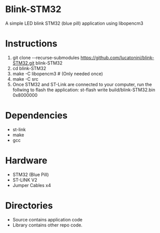 # Blink-STM32
A simple LED blink STM32 (blue pill) application using libopencm3

# Instructions
 1. git clone --recurse-submodules https://github.com/lucatonini/blink-STM32.git blink-STM32
 2. cd blink-STM32
 3. make -C libopencm3 # (Only needed once)
 4. make -C src
 5. Once STM32 and ST-Link are connected to your computer, run the follwing to flash the application: st-flash write build/blink-STM32.bin 0x8000000

# Dependencies
 * st-link
 * make
 * gcc

# Hardware
 * STM32 (Blue Pill)
 * ST-LINK V2
 * Jumper Cables x4

# Directories
 * Source contains application code
 * Library contains other repo code.
